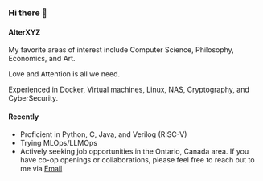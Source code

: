 ### Hi there 👋

#### AlterXYZ

My favorite areas of interest include Computer Science, Philosophy, Economics, and Art.

Love and Attention is all we need.

Experienced in Docker, Virtual machines, Linux, NAS, Cryptography, and CyberSecurity.

#### Recently

- Proficient in Python, C, Java, and Verilog (RISC-V)
- Trying MLOps/LLMOps
- Actively seeking job opportunities in the Ontario, Canada area. If you have co-op openings or collaborations, please feel free to reach out to me via [Email](mailto:github.1vwpk@aleeas.com)
